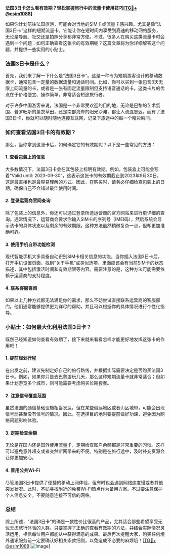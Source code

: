 **法国3日卡怎么看有效期？轻松掌握旅行中的流量卡使用技巧[[TG💪+ @esim1088](https://t.me/s/esim1088)]**

如果你计划前往法国旅游，可能会对当地的SIM卡或流量卡感兴趣。尤其是像“法国3日卡”这样的短期流量卡，它能让你在短时间内享受到高速的移动网络服务，无论是导航、社交还是拍照分享都非常方便。不过，很多人在购买这类流量卡时会遇到一个问题：如何正确查看这张卡的有效期呢？这篇文章将为你详细解答这个问题，并提供一些实用的小贴士。

### 法国3日卡是什么？

首先，我们来了解一下什么是“法国3日卡”。这是一种专为短期游客设计的移动数据卡，通常包含一定量的数据流量和通话时间。比如，你可以买到一张包含3天无限上网流量的卡，或者是一张有固定流量限制但支持语音通话的卡。这类卡片的优点在于价格便宜、操作简单，非常适合短途旅行者。

对于许多中国游客来说，法国是一个非常受欢迎的目的地，无论是巴黎的艺术氛围、普罗旺斯的薰衣草田，还是南部海岸的阳光沙滩，都让人流连忘返。而有了法国3日卡，你就可以随时随地连接互联网，记录下旅途中的每一个精彩瞬间。

### 如何查看法国3日卡的有效期？

那么，当你拿到这张卡后，如何确定它的有效期呢？以下是一些常见的方法：

#### 1. 查看包装上的信息

大多数情况下，法国3日卡会在其包装上标明有效期。例如，包装盒上可能会写着“Valid until: 2023-09-30”，这表示这张卡的有效期截止到2023年9月30日。这是最直接也是最容易理解的方式。因此，在购买时，请务必仔细检查包装上的日期，确保自己不会错过最佳使用时间。

#### 2. 登录运营商官网查询

除了包装上的信息外，你还可以通过登录所选运营商的官方网站来进行更详细的查询。通常情况下，运营商会要求你输入SIM卡的序列号（IMEI码），然后系统会显示该卡的具体状态以及剩余的有效期限。这种方法虽然稍微复杂一点，但却更加准确可靠。

#### 3. 使用手机自带功能检测

现代智能手机大多具备自动识别SIM卡相关信息的功能。当你插入法国3日卡后，打开手机设置页面，找到“关于手机”或类似选项，里面应该会有当前SIM卡的状态描述，其中包括激活时间和有效期限等内容。需要注意的是，这种方法可能需要依赖于运营商的支持程度。

#### 4. 联系客服咨询

如果以上几种方式都无法满足你的需求，那么不妨尝试直接联系运营商的客服部门。他们通常能够提供更为详尽的帮助，并且可以根据你的具体情况进行个性化指导。

### 小贴士：如何最大化利用法国3日卡？

既然已经知道如何查看有效期了，接下来就来看看怎样才能更好地发挥这张卡的作用吧！

#### 1. 提前规划行程

在出发之前，建议先制定好自己的旅行路线，并根据实际需要决定是否购买法国3日卡。例如，如果你只是去巴黎游玩几天，那么这种短期流量卡就非常适合；但如果计划游览多个城市，则可能需要考虑购买长期套餐。

#### 2. 注意信号覆盖范围

虽然法国的通信基础设施相当发达，但在某些偏远地区或者山区地带，可能会出现信号弱甚至没有信号的情况。因此，在选择目的地时要提前做好功课，避免因为网络问题影响体验。

#### 3. 定期检查余额

无论是在国内还是国外使用流量卡，定期检查账户余额都是非常重要的习惯。这样可以避免意外超支或者突然断网带来的不便。特别是在旅行途中，及时补充资源会让你更加安心。

#### 4. 善用公共Wi-Fi

尽管法国3日卡提供了便捷的移动上网体验，但有时也会遇到网络速度慢或者其他突发状况。此时，不妨寻找附近的免费Wi-Fi热点作为备用方案。不过要注意保护个人信息安全，不要随意连接不可信的网络。

### 总结

综上所述，“法国3日卡”的确是一款性价比很高的产品，尤其适合那些希望享受无忧无虑旅行体验的人群。只要掌握了正确的查看有效期的方法，并结合实际情况灵活运用，相信每位用户都能从中获得满意的成果。最后再次提醒大家，购买任何境外通讯服务前一定要确认好相关条款细则，以免造成不必要的麻烦哦！[[TG💪+ @esim1088](https://t.me/s/esim1088) ![Image](https://i.postimg.cc/4NQfJmqS/Snipaste-2025-05-13-00-14-12.png)]